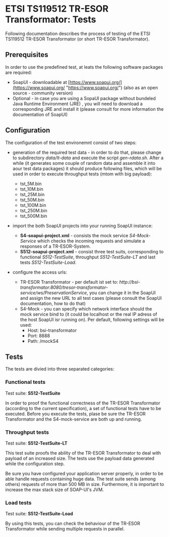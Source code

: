 # ETSI TS119512 TR-ESOR Transformator: Tests

Following documentation describes the process of testing of the ETSI TS119512 TR-ESOR Transformator (or short TR-ESOR Transformator).

## Prerequisites

In order to use the predefined test, at leats the following software packages are required:

* SoapUI - downloadable at [https://www.soapui.org/](https://www.soapui.org/ "https://www.soapui.org/") (also as an open source - community version)
* Optional - in case you are using a SopaUI package without bundeled Java Runtime Environment (JRE) , you will need to download a corresponding JRE and install it (please consult for more information the documentation of SoapUI)

## Configuration

The configuration of the test environemnt consist of two steps:

* generation of the required test data - in order to do that, please change to subdirectory *data/lt-data* and execute the script *gen-rdata.sh*. After a while (it generates some couple of random data and assemble it into aour test data packages) it should produce following files, which will be used in order to execute throughput tests (mtom with big payload):
    - tst_5M.bin
    - tst_10M.bin
    - tst_25M.bin
    - tst_50M.bin
    - tst_100M.bin
    - tst_250M.bin
    - tst_500M.bin

* import the both SoapUI projects into your running SoapUI instance:
    * **S4-soapui-project.xml** - consists the mock service *S4-Mock-Service* which checks the incoming requests and simulate a responses of a TR-ESOR-System.
    * **S512-soapui-project.xml** - consist three test suits, corresponding to functional *S512-TestSuite*, throughput *S512-TestSuite-LT* and last tests *S512-TestSuite-Load*.

* configure the access urls:
    * TR-ESOR Transformator - per default ist set to: *http://bsi-transformator:8080/tresor-transformator-service/ws/PreservationService*, you can change it in the SoapUI and assign the new URL to all test cases (please consult the SoapUI documentation, how to do that)
    * S4-Mock - you can specify which network interface should the mock service bind to (it could be localhost or the real IP adress of the host SoapUI isr running on). Per default, following settings will be used:
        * Host: bsi-transformator
        * Port: 8888
        * Path: /mockS4  

## Tests

The tests are divied into three separated categories:

### Functional tests

Test suite: **S512-TestSuite**

In order to proof the functional correctness of the TR-ESOR Transformator (according to the current specification), a set of functional tests have to be executed. Before you execute the tests, plase be sure the TR-ESOR Transformator and the S4-mock-service are both up and running.

### Throughput tests

Test suite: **S512-TestSuite-LT**

This test suite proofs the ability of the TR-ESOR Transformator to deal with payload of an increased size. The tests use the payload data generated while the configuration step.

Be sure you have configured your application server properly, in order to be able handle requests containing huge data. The test suite sends (among others) requests of more than 500 MB in size. Furthermore, it is important to increase the max stack size of SOAP-UI's JVM.    

### Load tests

Test suite: **S512-TestSuite-Load**

By using this tests, you can check the behaviour of the TR-ESOR Transformator while sending multiple requests in parallel.
